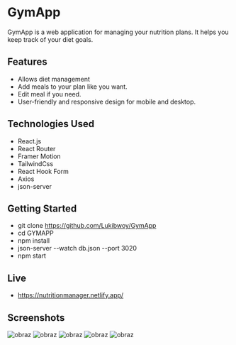 # GymApp

GymApp is a web application for managing your nutrition plans. It helps you keep track of your diet goals.

## Features

- Allows diet management
- Add meals to your plan like you want.
- Edit meal if you need.
- User-friendly and responsive design for mobile and desktop.

## Technologies Used

- React.js
- React Router
- Framer Motion
- TailwindCss
- React Hook Form
- Axios
- json-server


## Getting Started

- git clone https://github.com/Lukibwoy/GymApp
- cd GYMAPP
- npm install
- json-server --watch db.json --port 3020
- npm start

## Live
- https://nutritionmanager.netlify.app/

## Screenshots

![obraz](https://github.com/Lukibwoy/GymApp/assets/86016888/98d07c03-bacb-4a62-a129-3116428e91c0)
![obraz](https://github.com/Lukibwoy/GymApp/assets/86016888/ca67b794-62d1-47b8-9d8f-5601dd34b49d)
![obraz](https://github.com/Lukibwoy/GymApp/assets/86016888/44ed50da-f1c7-4e8d-8a71-bb4a4e9b1f01)
![obraz](https://github.com/Lukibwoy/GymApp/assets/86016888/cb9de33d-9826-4df9-addb-cd88b0f3ac0f)
![obraz](https://github.com/Lukibwoy/GymApp/assets/86016888/795000d3-2406-4768-b394-ea96af34c032)


